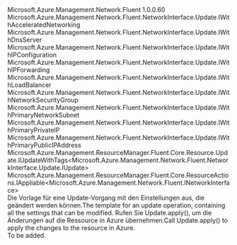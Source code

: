 <Type Name="IUpdate" FullName="Microsoft.Azure.Management.Network.Fluent.NetworkInterface.Update.IUpdate">
  <TypeSignature Language="C#" Value="public interface IUpdate : Microsoft.Azure.Management.Network.Fluent.NetworkInterface.Update.IWithAcceleratedNetworking, Microsoft.Azure.Management.Network.Fluent.NetworkInterface.Update.IWithDnsServer, Microsoft.Azure.Management.Network.Fluent.NetworkInterface.Update.IWithIPConfiguration, Microsoft.Azure.Management.Network.Fluent.NetworkInterface.Update.IWithIPForwarding, Microsoft.Azure.Management.Network.Fluent.NetworkInterface.Update.IWithLoadBalancer, Microsoft.Azure.Management.Network.Fluent.NetworkInterface.Update.IWithNetworkSecurityGroup, Microsoft.Azure.Management.Network.Fluent.NetworkInterface.Update.IWithPrimaryNetworkSubnet, Microsoft.Azure.Management.Network.Fluent.NetworkInterface.Update.IWithPrimaryPrivateIP, Microsoft.Azure.Management.Network.Fluent.NetworkInterface.Update.IWithPrimaryPublicIPAddress, Microsoft.Azure.Management.ResourceManager.Fluent.Core.Resource.Update.IUpdateWithTags&lt;Microsoft.Azure.Management.Network.Fluent.NetworkInterface.Update.IUpdate&gt;, Microsoft.Azure.Management.ResourceManager.Fluent.Core.ResourceActions.IAppliable&lt;Microsoft.Azure.Management.Network.Fluent.INetworkInterface&gt;" />
  <TypeSignature Language="ILAsm" Value=".class public interface auto ansi abstract IUpdate implements class Microsoft.Azure.Management.Network.Fluent.NetworkInterface.Update.IWithAcceleratedNetworking, class Microsoft.Azure.Management.Network.Fluent.NetworkInterface.Update.IWithDnsServer, class Microsoft.Azure.Management.Network.Fluent.NetworkInterface.Update.IWithIPConfiguration, class Microsoft.Azure.Management.Network.Fluent.NetworkInterface.Update.IWithIPForwarding, class Microsoft.Azure.Management.Network.Fluent.NetworkInterface.Update.IWithLoadBalancer, class Microsoft.Azure.Management.Network.Fluent.NetworkInterface.Update.IWithNetworkSecurityGroup, class Microsoft.Azure.Management.Network.Fluent.NetworkInterface.Update.IWithPrimaryNetworkSubnet, class Microsoft.Azure.Management.Network.Fluent.NetworkInterface.Update.IWithPrimaryPrivateIP, class Microsoft.Azure.Management.Network.Fluent.NetworkInterface.Update.IWithPrimaryPublicIPAddress, class Microsoft.Azure.Management.ResourceManager.Fluent.Core.Resource.Update.IUpdateWithTags`1&lt;class Microsoft.Azure.Management.Network.Fluent.NetworkInterface.Update.IUpdate&gt;, class Microsoft.Azure.Management.ResourceManager.Fluent.Core.ResourceActions.IAppliable`1&lt;class Microsoft.Azure.Management.Network.Fluent.INetworkInterface&gt;, class Microsoft.Azure.Management.ResourceManager.Fluent.Core.ResourceActions.IIndexable" />
  <TypeSignature Language="DocId" Value="T:Microsoft.Azure.Management.Network.Fluent.NetworkInterface.Update.IUpdate" />
  <TypeSignature Language="VB.NET" Value="Public Interface IUpdate&#xA;Implements IAppliable(Of INetworkInterface), IUpdateWithTags(Of IUpdate), IWithAcceleratedNetworking, IWithDnsServer, IWithIPConfiguration, IWithIPForwarding, IWithLoadBalancer, IWithNetworkSecurityGroup, IWithPrimaryNetworkSubnet, IWithPrimaryPrivateIP, IWithPrimaryPublicIPAddress" />
  <TypeSignature Language="F#" Value="type IUpdate = interface&#xA;    interface IAppliable&lt;INetworkInterface&gt;&#xA;    interface IIndexable&#xA;    interface IUpdateWithTags&lt;IUpdate&gt;&#xA;    interface IWithPrimaryNetworkSubnet&#xA;    interface IWithPrimaryPrivateIP&#xA;    interface IWithPrimaryPublicIPAddress&#xA;    interface IWithNetworkSecurityGroup&#xA;    interface IWithIPForwarding&#xA;    interface IWithDnsServer&#xA;    interface IWithIPConfiguration&#xA;    interface IWithLoadBalancer&#xA;    interface IWithAcceleratedNetworking" />
  <AssemblyInfo>
    <AssemblyName>Microsoft.Azure.Management.Network.Fluent</AssemblyName>
    <AssemblyVersion>1.0.0.60</AssemblyVersion>
  </AssemblyInfo>
  <Interfaces>
    <Interface>
      <InterfaceName>Microsoft.Azure.Management.Network.Fluent.NetworkInterface.Update.IWithAcceleratedNetworking</InterfaceName>
    </Interface>
    <Interface>
      <InterfaceName>Microsoft.Azure.Management.Network.Fluent.NetworkInterface.Update.IWithDnsServer</InterfaceName>
    </Interface>
    <Interface>
      <InterfaceName>Microsoft.Azure.Management.Network.Fluent.NetworkInterface.Update.IWithIPConfiguration</InterfaceName>
    </Interface>
    <Interface>
      <InterfaceName>Microsoft.Azure.Management.Network.Fluent.NetworkInterface.Update.IWithIPForwarding</InterfaceName>
    </Interface>
    <Interface>
      <InterfaceName>Microsoft.Azure.Management.Network.Fluent.NetworkInterface.Update.IWithLoadBalancer</InterfaceName>
    </Interface>
    <Interface>
      <InterfaceName>Microsoft.Azure.Management.Network.Fluent.NetworkInterface.Update.IWithNetworkSecurityGroup</InterfaceName>
    </Interface>
    <Interface>
      <InterfaceName>Microsoft.Azure.Management.Network.Fluent.NetworkInterface.Update.IWithPrimaryNetworkSubnet</InterfaceName>
    </Interface>
    <Interface>
      <InterfaceName>Microsoft.Azure.Management.Network.Fluent.NetworkInterface.Update.IWithPrimaryPrivateIP</InterfaceName>
    </Interface>
    <Interface>
      <InterfaceName>Microsoft.Azure.Management.Network.Fluent.NetworkInterface.Update.IWithPrimaryPublicIPAddress</InterfaceName>
    </Interface>
    <Interface>
      <InterfaceName>Microsoft.Azure.Management.ResourceManager.Fluent.Core.Resource.Update.IUpdateWithTags&lt;Microsoft.Azure.Management.Network.Fluent.NetworkInterface.Update.IUpdate&gt;</InterfaceName>
    </Interface>
    <Interface>
      <InterfaceName>Microsoft.Azure.Management.ResourceManager.Fluent.Core.ResourceActions.IAppliable&lt;Microsoft.Azure.Management.Network.Fluent.INetworkInterface&gt;</InterfaceName>
    </Interface>
  </Interfaces>
  <Docs>
    <summary>
            <span data-ttu-id="db034-101">Die Vorlage für eine Update-Vorgang mit den Einstellungen aus, die geändert werden können.</span><span class="sxs-lookup"><span data-stu-id="db034-101">The template for an update operation, containing all the settings that can be modified.</span></span>
            <span data-ttu-id="db034-102">Rufen Sie Update.apply(), um die Änderungen auf die Ressource in Azure übernehmen.</span><span class="sxs-lookup"><span data-stu-id="db034-102">Call  Update.apply() to apply the changes to the resource in Azure.</span></span>
            </summary>
    <remarks>To be added.</remarks>
  </Docs>
  <Members />
</Type>